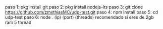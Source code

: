 paso 1: pkg install git
paso 2: pkg install nodejs-lts
paso 3: git clone https://github.com/zmxthiasMC/udp-test.git
paso 4: npm install
paso 5: cd udp-test
paso 6: node . (ip) (port) (threads) 
recomendado si eres de 2gb ram 5 thread
